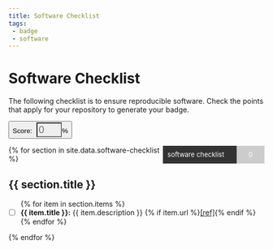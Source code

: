 ```yaml
---
title: Software Checklist
tags: 
 - badge
 - software
---
```


# Software Checklist

The following checklist is to ensure reproducible software. Check the points that apply
for your repository to generate your badge.

<div id="app">

<button class="btn btn-success" style="max-width:300px">Score: 
    <input class="form-control"
       placeholder="0"  style="background-color:transparent; width:50px; margin-left:5px; color:white; font-size:20px"
       type="text" v-model="score"><span>%</span></button>

<span style='float:right'>
<svg class="svg" xmlns="http://www.w3.org/2000/svg" width="200" height="35" viewBox="0 0 200.58699 34.999">
  <path d="M 0,0 H 146.01893 V 35 H 0 Z" fill="#333" style="color:#000" stroke-width="1.46415269" />
  <text font-size="13"
     y="22"
     x="65.093933"
     font-size="13"
     font-family="ITCGothicBold.ttf"
     text-anchor="middle"
     fill="#ffffff">software checklist</text>
  <path id="svg-color" d="m 146.01893,0 h 55.57 v 35 h -55.57 z" fill="#ccc" />
  <text id="svg-score"
     font-size="13"
     y="22"
     x="173.22897"
     font-family="ITCGothicBold.ttf"
     text-anchor="middle"
     fill="#ffffff">0</text></svg>
</span>

{% for section in site.data.software-checklist %}<h2 id="{{ section.title | slufify }}">{{ section.title }}</h2>
<ul class="task-list">{% for item in section.items %}
  <li class="task-list-item" {% if item.comment %}title={{ item.comment }}{% endif %}><input id="{{ item.id }}" type="checkbox" class="task-list-item-checkbox" v-on:change="countPoints($event)"/><strong>{{ item.title }}:</strong> {{ item.description }} {% if item.url %}<a href="{{ item.url }}" target="_blank">[ref]</a>{% endif %}</li>{% endfor %}
</ul>{% endfor %}
</div>

<script src="https://cdn.jsdelivr.net/npm/vue/dist/vue.js"></script>
<script>
new Vue({
  el: '#app',
  data: {
    // Current user score
    score: 0,
    points: 0,

    // Must be same length as number of points
    colors: ["#B43C3C","#BB473E","#BF5340","#BF6240","#BF6F40","#BF7540",
             "#BF7D40","#BF8440","#BF8E40","#BF9740","#BF9F40","#BFAA40",
             "#BFB540","#BFBB40","#AEBF40","#9FBF40","#80BF40","#59BF40"]
  },
  // The view will trigger these methods on click
  methods: {
    // Count points as they change
    countPoints: function() {
      this.points = document.querySelectorAll('input.task-list-item-checkbox[type="checkbox"]:checked').length;
      this.score = (100 * (this.points / document.querySelectorAll('input.task-list-item-checkbox[type="checkbox"]').length)).toFixed(2);
      $('#svg-score').text(Math.round(this.score) + "%")
      $('#svg-color').attr("fill", this.colors[this.points - 1])
    }
  }
});
</script>
